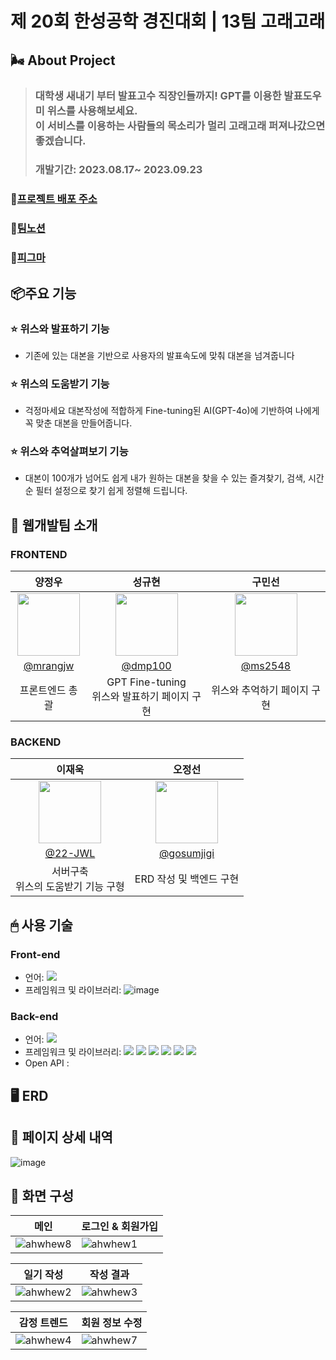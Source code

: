 
# 제 20회 한성공학 경진대회 | 13팀 고래고래

### 


## 🌬️ About Project

> ### 대학생 새내기 부터 발표고수 직장인들까지! GPT를 이용한 발표도우미 위스를 사용해보세요. <br /> 이 서비스를 이용하는 사람들의 목소리가 멀리 고래고래 퍼져나갔으면 좋겠습니다.
>
> ### 개발기간: 2023.08.17~ 2023.09.23

### 📎[프로젝트 배포 주소](https://www.whalewhale.com/)

### 💜[팀노션](https://www.notion.so/e15e291932e5401db019c0dddc6714f1?pvs=4)

### 📎[피그마](https://www.figma.com/design/RcUwRIz7gDwaNl09hmdsW3/%EC%9B%A8%EC%9D%BC%EC%9B%A8%EC%9D%BC-%EA%B3%B5%EA%B2%BD%EC%A7%84?node-id=2032-8&t=Whu5nnvDo8AUqWvQ-1)

## 📦주요 기능

### ⭐️ 위스와 발표하기 기능

- 기존에 있는 대본을 기반으로 사용자의 발표속도에 맞춰 대본을 넘겨줍니다

### ⭐️ 위스의 도움받기 기능

- 걱정마세요 대본작성에 적합하게 Fine-tuning된 AI(GPT-4o)에 기반하여 나에게 꼭 맞춘 대본을 만들어줍니다.

### ⭐️ 위스와 추억살펴보기 기능

- 대본이 100개가 넘어도 쉽게 내가 원하는 대본을 찾을 수 있는  즐겨찾기, 검색, 시간순 필터 설정으로 찾기 쉽게 정렬해 드립니다.


## 🤝 웹개발팀 소개

### FRONTEND

|                                      양정우                                       |                                      성규현                                       |                                      구민선                                      |
| :-------------------------------------------------------------------------------: | :-------------------------------------------------------------------------------: | :------------------------------------------------------------------------------: |
| <img  width="100px" src="https://avatars.githubusercontent.com/u/157506327?v=4" /> | <img width="100px" src="https://avatars.githubusercontent.com/u/107687577?v=4" /> | <img width="100px" src="https://avatars.githubusercontent.com/u/128308578?v=4"/> |
|                    [@mrangjw](https://github.com/mrangjw)                     |                      [@dmp100](https://github.com/dmp100)                       |                     [@ms2548](https://github.com/ms2548)                     |
|                         프론트엔드 총괄                         |                          GPT Fine-tuning<br />위스와 발표하기 페이지 구현                          |                                위스와 추억하기 페이지 구현                                |
### BACKEND

|                                         이재욱                                          |                                      오정선                                      |
| :-------------------------------------------------------------------------------------: | :------------------------------------------------------------------------------: |
| <img width="100px" src="https://avatars.githubusercontent.com/u/100843910?v=4"/> | <img width="100px" src="https://avatars.githubusercontent.com/u/128763594?v=4" /> |
|                       [@22-JWL](https://github.com/22-JWL)                        |           [@gosumjigi](https://github.com/gosumjigi)           |
| 서버구축 <br /> 위스의 도움받기 기능 구형 |            ERD 작성 및 백엔드 구현            |

## 🖱 사용 기술

### Front-end

- 언어: <img src="https://img.shields.io/badge/JavaScript-F7DF1E?style=flat&logo=JavaScript&logoColor=white"/>
- 프레임워크 및 라이브러리: ![image](https://github.com/sesac-ydp5-2nd-C/2nd-project-beatbay-back/assets/63192543/6e39c358-8bdc-43b7-90b4-562ed01caf3d)

### Back-end

- 언어: <img src="https://img.shields.io/badge/Java-007396?style=flat-square&logo=Java&logoColor=white" />
- 프레임워크 및 라이브러리: <img src="https://img.shields.io/badge/Spring-6DB33F?style=flat&logo=Spring&logoColor=white"/> <img src="https://img.shields.io/badge/Spring Boot-6DB33F?style=flat&logo=Spring Boot&logoColor=white"/> <img src="https://img.shields.io/badge/Spring Security-6DB33F?style=flat&logo=Spring Security&logoColor=white"/> <img src="https://img.shields.io/badge/MySQL-4479A1?style=flat&logo=MySQL&logoColor=white"/> <img src="https://img.shields.io/badge/Jpa-6DB33F?style=flat-square&logo=Java&logoColor=white" /> <img src="https://img.shields.io/badge/JSON-000000?style=flat-square&logo=JSON&logoColor=white" />
- Open API : 

## 🖥️ ERD



## 📑 페이지 상세 내역

<img alt="image" src="https://github.com/sesac-ydp5-2nd-C/2nd-project-beatbay-back/assets/95032287/7db2bd8a-2340-47d9-b5da-adcb9ad822af">

## 🌟 화면 구성

| 메인                                                                                                      | 로그인 & 회원가입                                                                                         |
| --------------------------------------------------------------------------------------------------------- | --------------------------------------------------------------------------------------------------------- |
| ![ahwhew8](https://github.com/sessac-3rd-team-A/FE/assets/139740067/ce4807f0-1cd2-47bd-9a4a-66db8a7e2628) | ![ahwhew1](https://github.com/sessac-3rd-team-A/FE/assets/139740067/d4593599-e537-420f-b079-746605296ff5) |

| 일기 작성                                                                                                 | 작성 결과                                                                                                 |
| --------------------------------------------------------------------------------------------------------- | --------------------------------------------------------------------------------------------------------- |
| ![ahwhew2](https://github.com/sessac-3rd-team-A/FE/assets/139740067/d93cf879-03c6-473c-9195-5c770436dd7e) | ![ahwhew3](https://github.com/sessac-3rd-team-A/FE/assets/139740067/696eb8b1-2af5-4ca6-8bd3-210a9d54ecde) |

| 감정 트렌드                                                                                               | 회원 정보 수정                                                                                            |
| --------------------------------------------------------------------------------------------------------- | --------------------------------------------------------------------------------------------------------- |
| ![ahwhew4](https://github.com/sessac-3rd-team-A/FE/assets/139740067/72d04b6b-a392-4522-8c85-ef381fada80e) | ![ahwhew7](https://github.com/sessac-3rd-team-A/FE/assets/139740067/41075a07-c7a5-4f85-b1d3-dd2013c26d32) |
